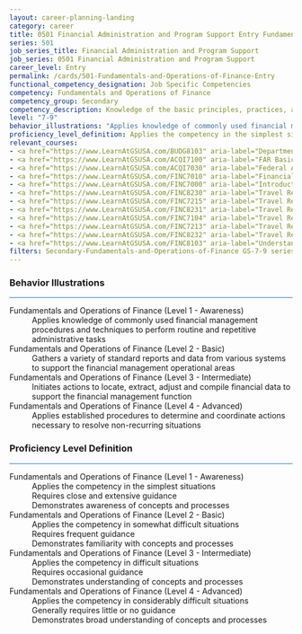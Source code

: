 ```yaml
---
layout: career-planning-landing
category: career
title: 0501 Financial Administration and Program Support Entry Fundamentals and Operations of Finance
series: 501
job_series_title: Financial Administration and Program Support
job_series: 0501 Financial Administration and Program Support
career_level: Entry
permalink: /cards/501-Fundamentals-and-Operations-of-Finance-Entry
functional_competency_designation: Job Specific Competencies
competency: Fundamentals and Operations of Finance
competency_group: Secondary
competency_description: Knowledge of the basic principles, practices, and methods of financial management to include requisitions, apportionments, allotments, investments, fiscal management, activity reporting, and fiscal year guidelines.
level: "7-9"
behavior_illustrations: "Applies knowledge of commonly used financial management procedures and techniques to perform routine and repetitive administrative tasks ? Gathers a variety of standard reports and data from various systems to support the financial management operational areas ? Initiates actions to locate, extract, adjust and compile financial data to support the financial management function ? Applies established procedures to determine and coordinate actions necessary to resolve non-recurring situations"
proficiency_level_definition: Applies the competency in the simplest situations ? Requires close and extensive guidance ? Demonstrates awareness of concepts and processes ? Applies the competency in somewhat difficult situations ? Requires frequent guidance ? Demonstrates familiarity with concepts and processes ? Applies the competency in difficult situations ? Requires occasional guidance ? Demonstrates understanding of concepts and processes ? Applies the competency in considerably difficult situations ? Generally requires little or no guidance ? Demonstrates broad understanding of concepts and processes
relevant_courses: 
- <a href="https://www.LearnAtGSUSA.com/BUDG8103" aria-label="Department of Homeland Security PPBE System (BUDG8103), GSU - https://www.LearnAtGSUSA.com/BUDG8103">Department of Homeland Security PPBE System (BUDG8103), GSU</a>
- <a href="https://www.LearnAtGSUSA.com/ACQI7100" aria-label="FAR Basics (ACQI7100), GSU - https://www.LearnAtGSUSA.com/ACQI7100">FAR Basics (ACQI7100), GSU</a>
- <a href="https://www.LearnAtGSUSA.com/ACQI7030" aria-label="Federal Appropriations Law for Acquisition Professionals (ACQI7030), GSU - https://www.LearnAtGSUSA.com/ACQI7030">Federal Appropriations Law for Acquisition Professionals (ACQI7030), GSU</a>
- <a href="https://www.LearnAtGSUSA.com/FINC7010" aria-label="Financial Management Bootcamp for New Federal Managers (FINC7010), GSU - https://www.LearnAtGSUSA.com/FINC7010">Financial Management Bootcamp for New Federal Managers (FINC7010), GSU</a>
- <a href="https://www.LearnAtGSUSA.com/FINC7000" aria-label="Introduction to Financial Management (FINC7000), GSU - https://www.LearnAtGSUSA.com/FINC7000">Introduction to Financial Management (FINC7000), GSU</a>
- <a href="https://www.LearnAtGSUSA.com/FINC8230" aria-label="Travel Regulations for Defense Agencies, JTR (PCS Only) (FINC8230), GSU - https://www.LearnAtGSUSA.com/FINC8230">Travel Regulations for Defense Agencies, JTR (PCS Only) (FINC8230), GSU</a>
- <a href="https://www.LearnAtGSUSA.com/FINC7215" aria-label="Travel Regulations for Defense Agencies, JTR (TDY Only) (FINC7215), GSU - https://www.LearnAtGSUSA.com/FINC7215">Travel Regulations for Defense Agencies, JTR (TDY Only) (FINC7215), GSU</a>
- <a href="https://www.LearnAtGSUSA.com/FINC8231" aria-label="Travel Regulations for Defense Agencies, JTR (TDY and PCS) (FINC8231), GSU - https://www.LearnAtGSUSA.com/FINC8231">Travel Regulations for Defense Agencies, JTR (TDY and PCS) (FINC8231), GSU</a>
- <a href="https://www.LearnAtGSUSA.com/FINC7104" aria-label="Travel Regulations for Non-Defense Agencies, FTR (PCS Only) (FINC7104), GSU - https://www.LearnAtGSUSA.com/FINC7104">Travel Regulations for Non-Defense Agencies, FTR (PCS Only) (FINC7104), GSU</a>
- <a href="https://www.LearnAtGSUSA.com/FINC7213" aria-label="Travel Regulations for Non-Defense Agencies, FTR (TDY Only) (FINC7213), GSU - https://www.LearnAtGSUSA.com/FINC7213">Travel Regulations for Non-Defense Agencies, FTR (TDY Only) (FINC7213), GSU</a>
- <a href="https://www.LearnAtGSUSA.com/FINC8232" aria-label="Travel Regulations for Non-Defense Agencies, FTR (TDY and PCS) (FINC8232), GSU - https://www.LearnAtGSUSA.com/FINC8232">Travel Regulations for Non-Defense Agencies, FTR (TDY and PCS) (FINC8232), GSU</a>
- <a href="https://www.LearnAtGSUSA.com/FINC8103" aria-label="Understanding Federal Financial Statements (FINC8103), GSU - https://www.LearnAtGSUSA.com/FINC8103">Understanding Federal Financial Statements (FINC8103), GSU</a>
filters: Secondary-Fundamentals-and-Operations-of-Finance GS-7-9 series-0501
---
```


<div class="desktop:grid-col-6 margin-y-3">
  <div class="border-top-2 bg-white padding-3 shadow-5 height-full members-hover border-1px button-border border-top-blue radius-lg card-text-color">
    <h3>Behavior Illustrations</h3>
    <hr style="background-color: #1b74e0 !important;"/>
    <dl class="text-base card-content-color"><dt>Fundamentals and Operations of Finance (Level 1 - Awareness)</dt><dd>Applies knowledge of commonly used financial management procedures and techniques to perform routine and repetitive administrative tasks</dd><dt>Fundamentals and Operations of Finance (Level 2 - Basic)</dt><dd>Gathers a variety of standard reports and data from various systems to support the financial management operational areas</dd><dt>Fundamentals and Operations of Finance (Level 3 - Intermediate)</dt><dd>Initiates actions to locate, extract, adjust and compile financial data to support the financial management function</dd><dt>Fundamentals and Operations of Finance (Level 4 - Advanced)</dt><dd>Applies established procedures to determine and coordinate actions necessary to resolve non-recurring situations</dd></dl>
  </div>
</div>
<div class="desktop:grid-col-6 margin-y-3">
  <div class="border-top-2 bg-white padding-3 shadow-5 height-full members-hover border-1px button-border border-top-blue radius-lg card-text-color">
    <h3>Proficiency Level Definition</h3>
     <hr style="background-color: #1b74e0 !important;"/>
    <dl class="text-base card-content-color"><dt>Fundamentals and Operations of Finance (Level 1 - Awareness)</dt><dd>Applies the competency in the simplest situations </dd><dd> Requires close and extensive guidance </dd><dd> Demonstrates awareness of concepts and processes</dd><dt>Fundamentals and Operations of Finance (Level 2 - Basic)</dt><dd>Applies the competency in somewhat difficult situations </dd><dd> Requires frequent guidance </dd><dd> Demonstrates familiarity with concepts and processes</dd><dt>Fundamentals and Operations of Finance (Level 3 - Intermediate)</dt><dd>Applies the competency in difficult situations </dd><dd> Requires occasional guidance </dd><dd> Demonstrates understanding of concepts and processes</dd><dt>Fundamentals and Operations of Finance (Level 4 - Advanced)</dt><dd>Applies the competency in considerably difficult situations </dd><dd> Generally requires little or no guidance </dd><dd> Demonstrates broad understanding of concepts and processes</dd></dl>
  </div>
</div>